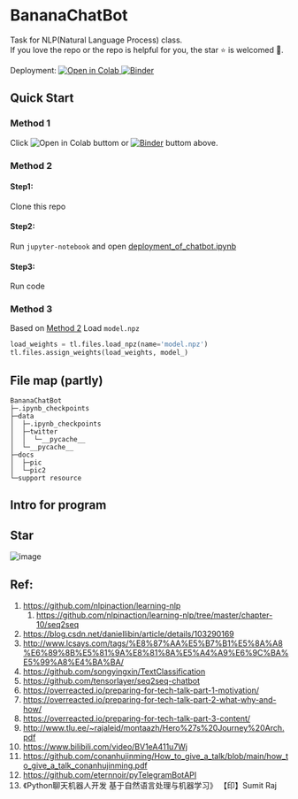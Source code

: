# BananaChatBot
 Task for NLP(Natural Language Process) class.  
 If you love the repo or the repo is helpful for you, the star ⭐ is welcomed 🤗.

  Deployment:  [ ![Open in Colab](https://colab.research.google.com/assets/colab-badge.svg)   ](https://colab.research.google.com/drive/15xKwj3iOQkWaTKy6fUdbnA1w3qvlVX8t?usp=sharing) [![Binder](https://mybinder.org/badge_logo.svg)](https://mybinder.org/v2/gh/Alafun/BananaChatBot/HEAD)

## Quick Start

### Method 1
Click ![Open in Colab](https://colab.research.google.com/assets/colab-badge.svg) buttom or [![Binder](https://mybinder.org/badge_logo.svg)](https://mybinder.org/v2/gh/Alafun/BananaChatBot/HEAD) buttom above.

### Method 2
#### Step1:
Clone this repo
#### Step2:
Run `jupyter-notebook` and open [deployment_of_chatbot.ipynb](https://github.com/Alafun/BananaChatBot/blob/main/deployment_of_chatbot.ipynb)
#### Step3:
Run code

### Method 3
Based on [Method 2](#method-2) Load `model.npz`

```py
load_weights = tl.files.load_npz(name='model.npz')
tl.files.assign_weights(load_weights, model_)
```

## File map (partly)

```shell
BananaChatBot
├─.ipynb_checkpoints
├─data
│  ├─.ipynb_checkpoints
│  ├─twitter
│  │  └─__pycache__
│  └─__pycache__
├─docs
│  ├─pic
│  └─pic2
└─support resource
```


## Intro for program

## Star

![image](https://user-images.githubusercontent.com/78416589/143778803-93db33be-e8be-4c63-b475-f95541eacf69.png)





## Ref: 

1. https://github.com/nlpinaction/learning-nlp
   1. https://github.com/nlpinaction/learning-nlp/tree/master/chapter-10/seq2seq
2. https://blog.csdn.net/daniellibin/article/details/103290169
3. http://www.lcsays.com/tags/%E8%87%AA%E5%B7%B1%E5%8A%A8%E6%89%8B%E5%81%9A%E8%81%8A%E5%A4%A9%E6%9C%BA%E5%99%A8%E4%BA%BA/
4. https://github.com/songyingxin/TextClassification
5. https://github.com/tensorlayer/seq2seq-chatbot
6. https://overreacted.io/preparing-for-tech-talk-part-1-motivation/
7. https://overreacted.io/preparing-for-tech-talk-part-2-what-why-and-how/
8. https://overreacted.io/preparing-for-tech-talk-part-3-content/
9. http://www.tlu.ee/~rajaleid/montaazh/Hero%27s%20Journey%20Arch.pdf
10. https://www.bilibili.com/video/BV1eA411u7Wj
11. https://github.com/conanhujinming/How_to_give_a_talk/blob/main/how_to_give_a_talk_conanhujinming.pdf
12. https://github.com/eternnoir/pyTelegramBotAPI
13. 《Python聊天机器人开发 基于自然语言处理与机器学习》 【印】Sumit Raj







